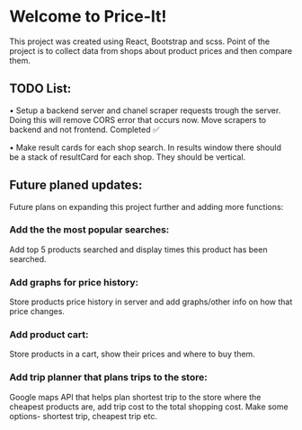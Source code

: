 # Welcome to Price-It!

This project was created using React, Bootstrap and scss.
Point of the project is to collect data from shops about product prices and then compare them.

## TODO List:

• Setup a backend server and chanel scraper requests trough the server. Doing this will remove CORS error that occurs now. Move scrapers to backend and not frontend. Completed ✅

• Make result cards for each shop search. In results window there should be a stack of resultCard for each shop. They should be vertical.

## Future planed updates:

Future plans on expanding this project further and adding more functions:

### Add the the most popular searches:

Add top 5 products searched and display times this product has been searched.

### Add graphs for price history:

Store products price history in server and add graphs/other info on how that price changes.

### Add product cart:

Store products in a cart, show their prices and where to buy them.

### Add trip planner that plans trips to the store:

Google maps API that helps plan shortest trip to the store where the cheapest products are, add trip cost to the total shopping cost. Make some options- shortest trip, cheapest trip etc.
